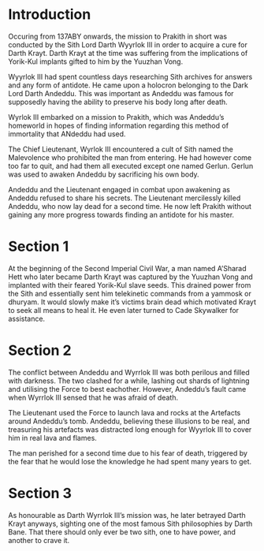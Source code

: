 # Introduction

Occuring from 137ABY onwards, the mission to Prakith in short was conducted by the Sith Lord Darth Wyyrlok III in order to acquire a cure for Darth Krayt.
Darth Krayt at the time was suffering from the implications of Yorik-Kul implants gifted to him by the Yuuzhan Vong.

Wyyrlok III had spent countless days researching Sith archives for answers and any form of antidote.
He came upon a holocron belonging to the Dark Lord Darth Andeddu.
This was important as Andeddu was famous for supposedly having the ability to preserve his body long after death.

Wyrlok III embarked on a mission to Prakith, which was Andeddu’s homeworld in hopes of finding information regarding this method of immortality that ANdeddu had used.

The Chief Lieutenant, Wyrlok III encountered a cult of Sith named the Malevolence who prohibited the man from entering.
He had however come too far to quit, and had them all executed except one named Gerlun.
Gerlun was used to awaken Andeddu by sacrificing his own body.

Andeddu and the Lieutenant engaged in combat upon awakening as Andeddu refused to share his secrets.
The Lieutenant mercilessly killed Andeddu, who now lay dead for a second time.
He now left Prakith without gaining any more progress towards finding an antidote for his master.

# Section 1

At the beginning of the Second Imperial Civil War, a man named A’Sharad Hett who later became Darth Krayt was captured by the Yuuzhan Vong and implanted with their feared Yorik-Kul slave seeds.
This drained power from the Sith and essentially sent him telekinetic commands from a yammosk or dhuryam.
It would slowly make it’s victims brain dead which motivated Krayt to seek all means to heal it.
He even later turned to Cade Skywalker for assistance.

# Section 2

The conflict between Andeddu and Wyrrlok III was both perilous and filled with darkness.
The two clashed for a while, lashing out shards of lightning and utilising the Force to best eachother.
However, Andeddu’s fault came when Wyrrlok III sensed that he was afraid of death.

The Lieutenant used the Force to launch lava and rocks at the Artefacts around Andeddu’s tomb.
Andeddu, believing these illusions to be real, and treasuring his artefacts was distracted long enough for Wyyrlok III to cover him in real lava and flames.

The man perished for a second time due to his fear of death, triggered by the fear that he would lose the knowledge he had spent many years to get.

# Section 3

As honourable as Darth Wyrrlok III’s mission was, he later betrayed Darth Krayt anyways, sighting one of the most famous Sith philosophies by Darth Bane.
That there should only ever be two sith, one to have power, and another to crave it.
